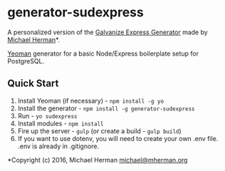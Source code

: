 # generator-sudexpress

A personalized version of the [Galvanize Express Generator](https://www.npmjs.com/package/generator-galvanize-express) made by [Michael Herman](http://mherman.org/)*.

[Yeoman](http://yeoman.io) generator for a basic Node/Express boilerplate setup for PostgreSQL.

## Quick Start

1. Install Yeoman (if necessary) - `npm install -g yo`
1. Install the generator - `npm install -g generator-sudexpress`
1. Run - `yo sudexpress`
1. Install modules - `npm install`
1. Fire up the server - `gulp` (or create a build - `gulp build`)
1. If you want to use dotenv, you will need to create your own .env file. .env is already in .gitignore.


*Copyright (c) 2016, Michael Herman michael@mherman.org
